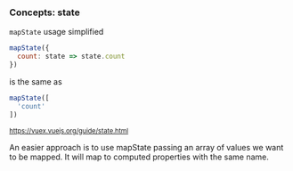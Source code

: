 ### Concepts: state

`mapState` usage simplified

```js
mapState({
  count: state => state.count
})
```

is the same as

```js
mapState([
  'count'
])
```


<small>https://vuex.vuejs.org/guide/state.html</small>

<aside class="notes">
An easier approach is to use mapState passing an array of values we want to be mapped.
It will map to computed properties with the same name.
</aside>

